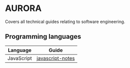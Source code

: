 # AURORA

Covers all technical guides relating to software engineering.

## Programming languages

| Language | Guide |
|---|---|
| JavaScript | [javascript-notes](https://github.com/gregory-james-smith/javascript-notes) |

